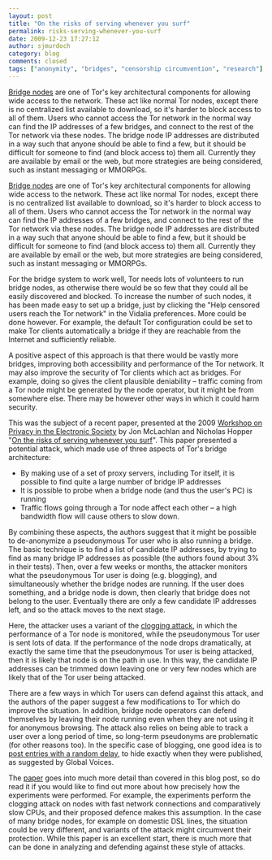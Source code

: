 ```yaml
---
layout: post
title: "On the risks of serving whenever you surf"
permalink: risks-serving-whenever-you-surf
date: 2009-12-23 17:27:12
author: sjmurdoch
category: blog
comments: closed
tags: ["anonymity", "bridges", "censorship circumvention", "research"]
---
```


[Bridge nodes](https://www.torproject.org/bridges) are one of Tor's key architectural components for allowing wide access to the network. These act like normal Tor nodes, except there is no centralized list available to download, so it's harder to block access to all of them. Users who cannot access the Tor network in the normal way can find the IP addresses of a few bridges, and connect to the rest of the Tor network via these nodes. The bridge node IP addresses are distributed in a way such that anyone should be able to find a few, but it should be difficult for someone to find (and block access to) them all. Currently they are available by email or the web, but more strategies are being considered, such as instant messaging or MMORPGs.

<!-- more -->

[Bridge nodes](https://www.torproject.org/bridges) are one of Tor's key architectural components for allowing wide access to the network. These act like normal Tor nodes, except there is no centralized list available to download, so it's harder to block access to all of them. Users who cannot access the Tor network in the normal way can find the IP addresses of a few bridges, and connect to the rest of the Tor network via these nodes. The bridge node IP addresses are distributed in a way such that anyone should be able to find a few, but it should be difficult for someone to find (and block access to) them all. Currently they are available by email or the web, but more strategies are being considered, such as instant messaging or MMORPGs.

For the bridge system to work well, Tor needs lots of volunteers to run bridge nodes, as otherwise there would be so few that they could all be easily discovered and blocked. To increase the number of such nodes, it has been made easy to set up a bridge, just by clicking the "Help censored users reach the Tor network" in the Vidalia preferences. More could be done however. For example, the default Tor configuration could be set to make Tor clients automatically a bridge if they are reachable from the Internet and sufficiently reliable.

A positive aspect of this approach is that there would be vastly more bridges, improving both accessibility and performance of the Tor network. It may also improve the security of Tor clients which act as bridges. For example, doing so gives the client plausible deniability – traffic coming from a Tor node might be generated by the node operator, but it might be from somewhere else. There may be however other ways in which it could harm security.

This was the subject of a recent paper, presented at the 2009 [Workshop on Privacy in the Electronic Society](http://wpes09.unibg.it/) by Jon McLachlan and Nicholas Hopper "[On the risks of serving whenever you surf](http://www-users.cs.umn.edu/~hopper/surf_and_serve.pdf)". This paper presented a potential attack, which made use of three aspects of Tor's bridge architecture:

-   By making use of a set of proxy servers, including Tor itself, it is possible to find quite a large number of bridge IP addresses
-   It is possible to probe when a bridge node (and thus the user's PC) is running
-   Traffic flows going through a Tor node affect each other – a high bandwidth flow will cause others to slow down.

By combining these aspects, the authors suggest that it might be possible to de-anonymize a pseudonymous Tor user who is also running a bridge. The basic technique is to find a list of candidate IP addresses, by trying to find as many bridge IP addresses as possible (the authors found about 3% in their tests). Then, over a few weeks or months, the attacker monitors what the pseudonymous Tor user is doing (e.g. blogging), and simultaneously whether the bridge nodes are running. If the user does something, and a bridge node is down, then clearly that bridge does not belong to the user. Eventually there are only a few candidate IP addresses left, and so the attack moves to the next stage.

Here, the attacker uses a variant of the [clogging attack](http://www.cl.cam.ac.uk/~sjm217/papers/#pub-oakland05torta), in which the performance of a Tor node is monitored, while the pseudonymous Tor user is sent lots of data. If the performance of the node drops dramatically, at exactly the same time that the pseudonymous Tor user is being attacked, then it is likely that node is on the path in use. In this way, the candidate IP addresses can be trimmed down leaving one or very few nodes which are likely that of the Tor user being attacked.

There are a few ways in which Tor users can defend against this attack, and the authors of the paper suggest a few modifications to Tor which do improve the situation. In addition, bridge node operators can defend themselves by leaving their node running even when they are not using it for anonymous browsing. The attack also relies on being able to track a user over a long period of time, so long-term pseudonyms are problematic (for other reasons too). In the specific case of blogging, one good idea is to [post entries with a random delay](http://advocacy.globalvoicesonline.org/projects/guide/#timestamp), to hide exactly when they were published, as suggested by Global Voices.

The [paper](http://www-users.cs.umn.edu/~hopper/surf_and_serve.pdf) goes into much more detail than covered in this blog post, so do read it if you would like to find out more about how precisely how the experiments were performed. For example, the experiments perform the clogging attack on nodes with fast network connections and comparatively slow CPUs, and their proposed defence makes this assumption. In the case of many bridge nodes, for example on domestic DSL lines, the situation could be very different, and variants of the attack might circumvent their protection. While this paper is an excellent start, there is much more that can be done in analyzing and defending against these style of attacks.
